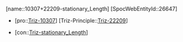 ﻿---
type: TrizContradiction
aliases:
- 10307+22209-stationary_Length
license: CC BY-SA 4.0
copyright: https://github.com/SpocWeb
IsDeleted: false
IsReadOnly: false
Confidential: public
tags: 
- Triz/Contradiction
---
[name::10307+22209-stationary_Length]
[SpocWebEntityId::26647]
+ [pro::[Triz-10307](Triz-10307)]
[Triz-Principle::[Triz-22209](Triz-22209)]
- [con::[Triz-stationary_Length](tech/Triz/Parameter/Triz-stationary_Length.md)]

